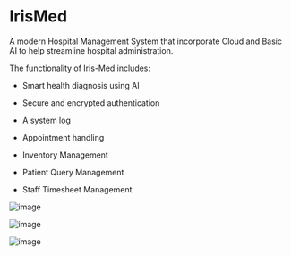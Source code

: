 # IrisMed
A modern Hospital Management System that incorporate Cloud and Basic AI to help streamline hospital administration.

The functionality of Iris-Med includes:

* Smart health diagnosis using AI

* Secure and encrypted authentication

* A system log

* Appointment handling

* Inventory Management

* Patient Query Management

* Staff Timesheet Management

![image](https://user-images.githubusercontent.com/40364978/170585616-f70abed4-b3b1-4e49-b243-1aa61f9cd3ec.png)

![image](https://user-images.githubusercontent.com/40364978/170585554-cea7d4bc-684c-4659-9253-be9665f227dc.png)

![image](https://user-images.githubusercontent.com/40364978/170584634-f493ae09-9106-4f49-b311-4d5b871fd32d.png)

